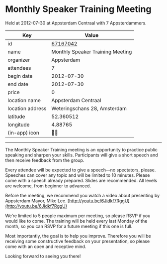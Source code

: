 # Monthly Speaker Training Meeting
Held at 2012-07-30 at Appsterdam Centraal with 7 Appsterdammers.
        
|Key|Value
|---|---|
|id|[67167042](https://www.meetup.com/appsterdam/events/67167042/)|
|name|Monthly Speaker Training Meeting|
|organizer|Appsterdam|
|attendees|7|
|begin date|2012-07-30|
|end date|2012-07-30|
|price|0|
|location name|Appsterdam Centraal|
|location address|Weteringschans 28, Amsterdam|
|latitude|52.360512|
|longitude|4.88765|
|(in-app) icon|🧑‍🏫|

---

The Monthly Speaker Training meeting is an opportunity to practice public speaking and sharpen your skills. Participants will give a short speech and then receive feedback from the group.

Every attendee will be expected to give a speech—no spectators, please. Speeches can cover any topic and will be limited to 10 minutes. Please come with a speech already prepared. Slides are recommended. All levels are welcome, from beginner to advanced.

Before the meeting, we recommend you watch a video about presenting by Appsterdam Mayor, Mike Lee. [http://youtu.be/6Jidkf7RggU](http://youtu.be/6Jidkf7RggU)

We’re limited to 5 people maximum per meeting, so please RSVP if you would like to come. The training will be held every last Monday of the month, so you can RSVP for a future meeting if this one is full.

Most importantly, the goal is to help you improve. Therefore you will be receiving some constructive feedback on your presentation, so please come with an open and receptive mind.

Looking forward to seeing you there!

 



